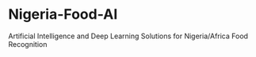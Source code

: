 # Nigeria-Food-AI
Artificial Intelligence and Deep Learning Solutions for Nigeria/Africa Food Recognition
